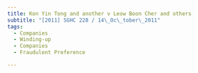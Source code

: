 ```yaml
---
title: Kon Yin Tong and another v Leow Boon Cher and others
subtitle: "[2011] SGHC 228 / 14\_Oc\_tober\_2011"
tags:
  - Companies
  - Winding-up
  - Companies
  - Fraudulent Preference

---
```


